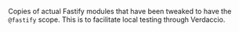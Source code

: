 Copies of actual Fastify modules that have been tweaked to have the `@fastify`
scope. This is to facilitate local testing through Verdaccio.
